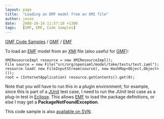 ```yaml
---
layout: page
title:  "Loading an EMF model from an XMI file"
author: jevon
date:   2008-10-16 11:57:18 +1300
tags:   [GMF, EMF, Code Samples]
---
```


[GMF Code Samples](GMF_Code_Samples.md) / [GMF](GMF.md) / [EMF](EMF.md)

To load an [EMF](EMF.md) model from an [XMI](xmi.md) file (also useful for [GMF](GMF.md)):

```
XMIResourceImpl resource = new XMIResourceImpl();
File source = new File("src/org/openiaml/model/take/tests/test.iaml");
resource.load( new FileInputStream(source), new HashMap<Object,Object>());
root = (InternetApplication) resource.getContents().get(0);
```

Note that you will have to run this in a plugin environment; for example, since this is part of a [JUnit](junit.md) test case, I need to run the JUnit test case as a plug-in test in [Eclipse](Eclipse.md). This allows [EMF](EMF.md) to load the package definitions, or else I may get a **PackageNotFoundException**.

This code sample is also <a href="http://code.google.com/p/iaml/source/browse/branches/2008-10-take/org.openiaml.model.diagram.custom/src/org/openiaml/model/take/tests/MyTestCase.java?spec=svn144&r=144#25">available on SVN</a>.
